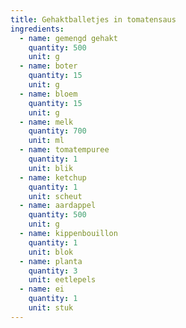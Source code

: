 ```yaml
---
title: Gehaktballetjes in tomatensaus
ingredients:
  - name: gemengd gehakt
    quantity: 500
    unit: g
  - name: boter
    quantity: 15
    unit: g
  - name: bloem
    quantity: 15
    unit: g
  - name: melk
    quantity: 700
    unit: ml
  - name: tomatempuree
    quantity: 1
    unit: blik
  - name: ketchup
    quantity: 1
    unit: scheut
  - name: aardappel
    quantity: 500
    unit: g
  - name: kippenbouillon
    quantity: 1
    unit: blok
  - name: planta
    quantity: 3
    unit: eetlepels
  - name: ei
    quantity: 1
    unit: stuk
---
```


<Recipe />
